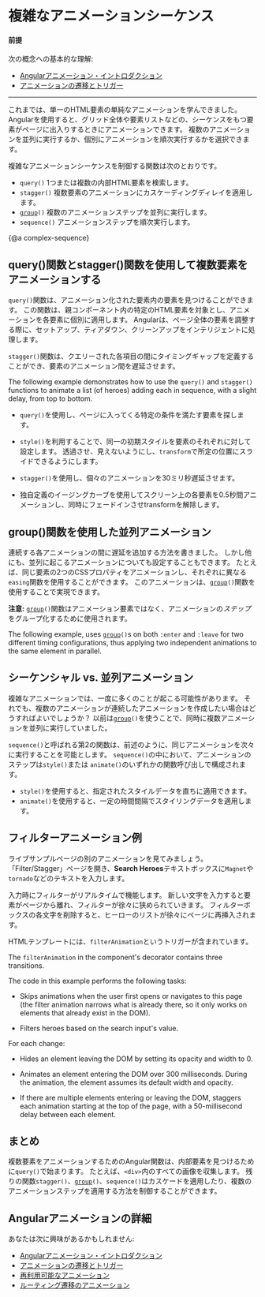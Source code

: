 # 複雑なアニメーションシーケンス

#### 前提

次の概念への基本的な理解:

* [Angularアニメーション・イントロダクション](guide/animations)
* [アニメーションの遷移とトリガー](guide/transition-and-triggers)

<hr>

これまでは、単一のHTML要素の単純なアニメーションを学んできました。 Angularを使用すると、グリッド全体や要素リストなどの、シーケンスをもつ要素がページに出入りするときにアニメーションできます。 複数のアニメーションを並列に実行するか、個別にアニメーションを順次実行するかを選択できます。

複雑なアニメーションシーケンスを制御する関数は次のとおりです。

* `query()` 1つまたは複数の内部HTML要素を検索します。
* `stagger()` 複数要素のアニメーションにカスケーディングディレイを適用します。
* <code>[group](api/animations/group)()</code> 複数のアニメーションステップを並列に実行します。 
* `sequence()` アニメーションステップを順次実行します。

{@a complex-sequence}

## query()関数とstagger()関数を使用して複数要素をアニメーションする

`query()`関数は、アニメーション化された要素内の要素を見つけることができます。 この関数は、親コンポーネント内の特定のHTML要素を対象とし、アニメーションを各要素に個別に適用します。 Angularは、ページ全体の要素を調整する際に、セットアップ、ティアダウン、クリーンアップをインテリジェントに処理します。

`stagger()`関数は、クエリーされた各項目の間にタイミングギャップを定義することができ、要素のアニメーション間を遅延させます。

The following example demonstrates how to use the `query()` and `stagger()` functions to animate a list (of heroes) adding each in sequence, with a slight delay, from top to bottom.

* `query()`を使用し、ページに入ってくる特定の条件を満たす要素を探します。

* `style()`を利用することで、同一の初期スタイルを要素のそれぞれに対して設定します。 透過させ、見えないようにし、`transform`で所定の位置にスライドできるようにします。

* `stagger()`を使用し、個々のアニメーションを30ミリ秒遅延させます。

* 独自定義のイージングカーブを使用してスクリーン上の各要素を0.5秒間アニメーションし、同時にフェードインさせtransformを解除します。

<code-example path="animations/src/app/hero-list-page.component.ts" header="src/app/hero-list-page.component.ts" region="page-animations" language="typescript"></code-example>

## group()関数を使用した並列アニメーション

連続する各アニメーションの間に遅延を追加する方法を書きました。 しかし他にも、並列に起こるアニメーションについても設定することもできます。 たとえば、同じ要素の2つのCSSプロパティをアニメーションし、それぞれに異なる`easing`関数を使用することができます。 このアニメーションは、<code>[group](api/animations/group)()</code>関数を使用することで実現できます。

<div class="alert is-helpful">

**注意:** <code>[group](api/animations/group)()</code>関数はアニメーション要素ではなく、アニメーションの*ステップ*をグループ化するために使用されます。
</div>

The following example, uses <code>[group](api/animations/group)()</code>s on both `:enter` and `:leave` for two different timing configurations, thus applying two independent animations to the same element in parallel.

<code-example path="animations/src/app/hero-list-groups.component.ts" region="animationdef" header="src/app/hero-list-groups.component.ts (excerpt)" language="typescript"></code-example>

## シーケンシャル vs. 並列アニメーション

複雑なアニメーションでは、一度に多くのことが起こる可能性があります。 それでも、複数のアニメーションが連続したアニメーションを作成したい場合はどうすればよいでしょうか？ 以前は<code>[group](api/animations/group)()</code>を使うことで、同時に複数アニメーションを並列に実行していました。

`sequence()`と呼ばれる第2の関数は、前述のように、同じアニメーションを次々に実行することを可能とします。 `sequence()`の中において、アニメーションのステップは`style()`または `animate()`のいずれかの関数呼び出しで構成されます。

* `style()`を使用すると、指定されたスタイルデータを直ちに適用できます。
* `animate()`を使用すると、一定の時間間隔でスタイリングデータを適用します。

## フィルターアニメーション例

ライブサンプルページの別のアニメーションを見てみましょう。 「Filter/Stagger」ページを開き、**Search Heroes**テキストボックスに`Magnet`や`tornado`などのテキストを入力します。

入力時にフィルターがリアルタイムで機能します。 新しい文字を入力すると要素がページから離れ、フィルターが徐々に狭められていきます。 フィルターボックスの各文字を削除すると、ヒーローのリストが徐々にページに再挿入されます。

HTMLテンプレートには、`filterAnimation`というトリガーが含まれています。

<code-example path="animations/src/app/hero-list-page.component.html" header="src/app/hero-list-page.component.html" region="filter-animations"></code-example>

The `filterAnimation` in the component's decorator contains three transitions.

<code-example path="animations/src/app/hero-list-page.component.ts" header="src/app/hero-list-page.component.ts" region="filter-animations" language="typescript"></code-example>

The code in this example performs the following tasks:

* Skips animations when the user first opens or navigates to this page (the filter animation narrows what is already there, so it only works on elements that already exist in the DOM).

* Filters heroes based on the search input's value.

For each change:

* Hides an element leaving the DOM by setting its opacity and width to 0.

* Animates an element entering the DOM over 300 milliseconds. During the animation, the element assumes its default width and opacity.

* If there are multiple elements entering or leaving the DOM, staggers each animation starting at the top of the page, with a 50-millisecond delay between each element.

## まとめ

複数要素をアニメーションするためのAngular関数は、内部要素を見つけるために`query()`で始まります。 たとえば、`<div>`内のすべての画像を収集します。 残りの関数`stagger()`、<code>[group](api/animations/group)()</code>、`sequence()`はカスケードを適用したり、複数のアニメーションステップを適用する方法を制御することができます。

## Angularアニメーションの詳細

あなたは次に興味があるかもしれません:

* [Angularアニメーション・イントロダクション](guide/animations)
* [アニメーションの遷移とトリガー](guide/transition-and-triggers)
* [再利用可能なアニメーション](guide/reusable-animations)
* [ルーティング遷移のアニメーション](guide/route-animations)
